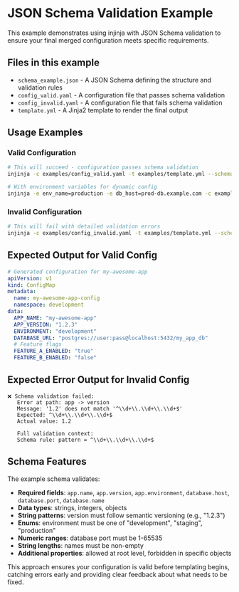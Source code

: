 # JSON Schema Validation Example

This example demonstrates using injinja with JSON Schema validation to ensure your final merged configuration meets specific requirements.

## Files in this example

- `schema_example.json` - A JSON Schema defining the structure and validation rules
- `config_valid.yaml` - A configuration file that passes schema validation  
- `config_invalid.yaml` - A configuration file that fails schema validation
- `template.yml` - A Jinja2 template to render the final output

## Usage Examples

### Valid Configuration

```bash
# This will succeed - configuration passes schema validation
injinja -c examples/config_valid.yaml -t examples/template.yml --schema examples/schema_example.json

# With environment variables for dynamic config
injinja -e env_name=production -e db_host=prod-db.example.com -c examples/config_valid.yaml -t examples/template.yml --schema examples/schema_example.json
```

### Invalid Configuration  

```bash
# This will fail with detailed validation errors
injinja -c examples/config_invalid.yaml -t examples/template.yml --schema examples/schema_example.json
```

## Expected Output for Valid Config

```yaml
# Generated configuration for my-awesome-app
apiVersion: v1
kind: ConfigMap
metadata:
  name: my-awesome-app-config
  namespace: development
data:
  APP_NAME: "my-awesome-app"
  APP_VERSION: "1.2.3"
  ENVIRONMENT: "development"
  DATABASE_URL: "postgres://user:pass@localhost:5432/my_app_db"
  # Feature flags
  FEATURE_A_ENABLED: "true"
  FEATURE_B_ENABLED: "false"
```

## Expected Error Output for Invalid Config

```text
❌ Schema validation failed:
   Error at path: app -> version
   Message: '1.2' does not match '^\\d+\\.\\d+\\.\\d+$'
   Expected: ^\\d+\\.\\d+\\.\\d+$
   Actual value: 1.2

   Full validation context:
   Schema rule: pattern = ^\\d+\\.\\d+\\.\\d+$
```

## Schema Features

The example schema validates:
- **Required fields**: `app.name`, `app.version`, `app.environment`, `database.host`, `database.port`, `database.name`
- **Data types**: strings, integers, objects
- **String patterns**: version must follow semantic versioning (e.g., "1.2.3")  
- **Enums**: environment must be one of "development", "staging", "production"
- **Numeric ranges**: database port must be 1-65535
- **String lengths**: names must be non-empty
- **Additional properties**: allowed at root level, forbidden in specific objects

This approach ensures your configuration is valid before templating begins, catching errors early and providing clear feedback about what needs to be fixed.
